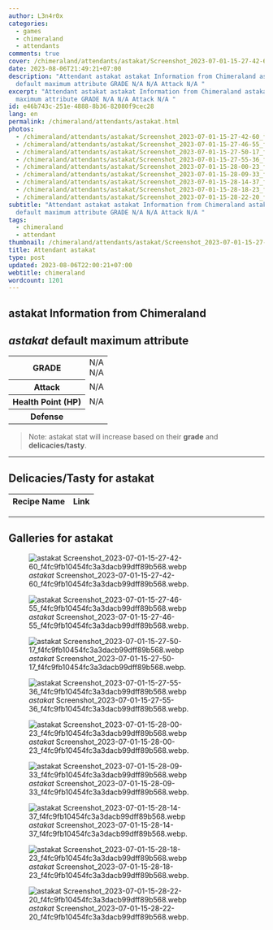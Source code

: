 ```yaml
---
author: L3n4r0x
categories:
  - games
  - chimeraland
  - attendants
comments: true
cover: /chimeraland/attendants/astakat/Screenshot_2023-07-01-15-27-42-60_f4fc9fb10454fc3a3dacb99dff89b568.webp
date: 2023-08-06T21:49:21+07:00
description: "Attendant astakat astakat Information from Chimeraland astakat
  default maximum attribute GRADE N/A N/A Attack N/A "
excerpt: "Attendant astakat astakat Information from Chimeraland astakat default
  maximum attribute GRADE N/A N/A Attack N/A "
id: e46b743c-251e-4888-8b36-82080f9cec28
lang: en
permalink: /chimeraland/attendants/astakat.html
photos:
  - /chimeraland/attendants/astakat/Screenshot_2023-07-01-15-27-42-60_f4fc9fb10454fc3a3dacb99dff89b568.webp
  - /chimeraland/attendants/astakat/Screenshot_2023-07-01-15-27-46-55_f4fc9fb10454fc3a3dacb99dff89b568.webp
  - /chimeraland/attendants/astakat/Screenshot_2023-07-01-15-27-50-17_f4fc9fb10454fc3a3dacb99dff89b568.webp
  - /chimeraland/attendants/astakat/Screenshot_2023-07-01-15-27-55-36_f4fc9fb10454fc3a3dacb99dff89b568.webp
  - /chimeraland/attendants/astakat/Screenshot_2023-07-01-15-28-00-23_f4fc9fb10454fc3a3dacb99dff89b568.webp
  - /chimeraland/attendants/astakat/Screenshot_2023-07-01-15-28-09-33_f4fc9fb10454fc3a3dacb99dff89b568.webp
  - /chimeraland/attendants/astakat/Screenshot_2023-07-01-15-28-14-37_f4fc9fb10454fc3a3dacb99dff89b568.webp
  - /chimeraland/attendants/astakat/Screenshot_2023-07-01-15-28-18-23_f4fc9fb10454fc3a3dacb99dff89b568.webp
  - /chimeraland/attendants/astakat/Screenshot_2023-07-01-15-28-22-20_f4fc9fb10454fc3a3dacb99dff89b568.webp
subtitle: "Attendant astakat astakat Information from Chimeraland astakat
  default maximum attribute GRADE N/A N/A Attack N/A "
tags:
  - chimeraland
  - attendant
thumbnail: /chimeraland/attendants/astakat/Screenshot_2023-07-01-15-27-42-60_f4fc9fb10454fc3a3dacb99dff89b568.webp
title: Attendant astakat
type: post
updated: 2023-08-06T22:00:21+07:00
webtitle: chimeraland
wordcount: 1201
---
```


<link
  rel="stylesheet"
  href="https://rawcdn.githack.com/dimaslanjaka/Web-Manajemen/870a349/css/bootstrap-5-3-0-alpha3-wrapper.css"
/>
<section id="bootstrap-wrapper">
  <div data-bs-theme="dark">
    <h2>astakat Information from Chimeraland</h2>
    <h2 id="attribute"><i>astakat</i> default maximum attribute</h2>
    <div class="row">
      <div class="col mb-2">
        <div class="card">
          <div class="card-body">
            <table>
              <tr>
                <th>GRADE</th>
                <td>N/A <br />N/A</td>
              </tr>
              <tr>
                <th>Attack</th>
                <td>N/A</td>
              </tr>
              <tr>
                <th>Health Point (HP)</th>
                <td>N/A</td>
              </tr>
              <tr>
                <th>Defense</th>
                <td></td>
              </tr>
            </table>
          </div>
        </div>
      </div>
    </div>
    <blockquote class="bd-callout bd-callout-warning">
      Note: astakat stat will increase based on their <b>grade</b> and
      <b>delicacies/tasty</b>.
    </blockquote>
    <hr />
    <h2 id="delicacies">Delicacies/Tasty for astakat</h2>
    <div class="card">
      <div class="card-body">
        <div class="table-responsive">
          <table class="table table-striped">
            <thead>
              <tr>
                <th>Recipe Name</th>
                <th>Link</th>
              </tr>
            </thead>
            <tbody></tbody>
          </table>
        </div>
      </div>
    </div>
    <hr />
    <div id="gallery">
      <h2>Galleries for astakat</h2>
      <div class="row">
        <div class="col-lg-6 col-12">
          <figure>
            <img
              src="https://www.webmanajemen.com/chimeraland/attendants/astakat/Screenshot_2023-07-01-15-27-42-60_f4fc9fb10454fc3a3dacb99dff89b568.webp"
              alt="astakat Screenshot_2023-07-01-15-27-42-60_f4fc9fb10454fc3a3dacb99dff89b568.webp"
            />
            <figcaption style="word-wrap: break-word">
              <i>astakat</i>
              Screenshot_2023-07-01-15-27-42-60_f4fc9fb10454fc3a3dacb99dff89b568.webp.
            </figcaption>
          </figure>
        </div>
        <div class="col-lg-6 col-12">
          <figure>
            <img
              src="https://www.webmanajemen.com/chimeraland/attendants/astakat/Screenshot_2023-07-01-15-27-46-55_f4fc9fb10454fc3a3dacb99dff89b568.webp"
              alt="astakat Screenshot_2023-07-01-15-27-46-55_f4fc9fb10454fc3a3dacb99dff89b568.webp"
            />
            <figcaption style="word-wrap: break-word">
              <i>astakat</i>
              Screenshot_2023-07-01-15-27-46-55_f4fc9fb10454fc3a3dacb99dff89b568.webp.
            </figcaption>
          </figure>
        </div>
        <div class="col-lg-6 col-12">
          <figure>
            <img
              src="https://www.webmanajemen.com/chimeraland/attendants/astakat/Screenshot_2023-07-01-15-27-50-17_f4fc9fb10454fc3a3dacb99dff89b568.webp"
              alt="astakat Screenshot_2023-07-01-15-27-50-17_f4fc9fb10454fc3a3dacb99dff89b568.webp"
            />
            <figcaption style="word-wrap: break-word">
              <i>astakat</i>
              Screenshot_2023-07-01-15-27-50-17_f4fc9fb10454fc3a3dacb99dff89b568.webp.
            </figcaption>
          </figure>
        </div>
        <div class="col-lg-6 col-12">
          <figure>
            <img
              src="https://www.webmanajemen.com/chimeraland/attendants/astakat/Screenshot_2023-07-01-15-27-55-36_f4fc9fb10454fc3a3dacb99dff89b568.webp"
              alt="astakat Screenshot_2023-07-01-15-27-55-36_f4fc9fb10454fc3a3dacb99dff89b568.webp"
            />
            <figcaption style="word-wrap: break-word">
              <i>astakat</i>
              Screenshot_2023-07-01-15-27-55-36_f4fc9fb10454fc3a3dacb99dff89b568.webp.
            </figcaption>
          </figure>
        </div>
        <div class="col-lg-6 col-12">
          <figure>
            <img
              src="https://www.webmanajemen.com/chimeraland/attendants/astakat/Screenshot_2023-07-01-15-28-00-23_f4fc9fb10454fc3a3dacb99dff89b568.webp"
              alt="astakat Screenshot_2023-07-01-15-28-00-23_f4fc9fb10454fc3a3dacb99dff89b568.webp"
            />
            <figcaption style="word-wrap: break-word">
              <i>astakat</i>
              Screenshot_2023-07-01-15-28-00-23_f4fc9fb10454fc3a3dacb99dff89b568.webp.
            </figcaption>
          </figure>
        </div>
        <div class="col-lg-6 col-12">
          <figure>
            <img
              src="https://www.webmanajemen.com/chimeraland/attendants/astakat/Screenshot_2023-07-01-15-28-09-33_f4fc9fb10454fc3a3dacb99dff89b568.webp"
              alt="astakat Screenshot_2023-07-01-15-28-09-33_f4fc9fb10454fc3a3dacb99dff89b568.webp"
            />
            <figcaption style="word-wrap: break-word">
              <i>astakat</i>
              Screenshot_2023-07-01-15-28-09-33_f4fc9fb10454fc3a3dacb99dff89b568.webp.
            </figcaption>
          </figure>
        </div>
        <div class="col-lg-6 col-12">
          <figure>
            <img
              src="https://www.webmanajemen.com/chimeraland/attendants/astakat/Screenshot_2023-07-01-15-28-14-37_f4fc9fb10454fc3a3dacb99dff89b568.webp"
              alt="astakat Screenshot_2023-07-01-15-28-14-37_f4fc9fb10454fc3a3dacb99dff89b568.webp"
            />
            <figcaption style="word-wrap: break-word">
              <i>astakat</i>
              Screenshot_2023-07-01-15-28-14-37_f4fc9fb10454fc3a3dacb99dff89b568.webp.
            </figcaption>
          </figure>
        </div>
        <div class="col-lg-6 col-12">
          <figure>
            <img
              src="https://www.webmanajemen.com/chimeraland/attendants/astakat/Screenshot_2023-07-01-15-28-18-23_f4fc9fb10454fc3a3dacb99dff89b568.webp"
              alt="astakat Screenshot_2023-07-01-15-28-18-23_f4fc9fb10454fc3a3dacb99dff89b568.webp"
            />
            <figcaption style="word-wrap: break-word">
              <i>astakat</i>
              Screenshot_2023-07-01-15-28-18-23_f4fc9fb10454fc3a3dacb99dff89b568.webp.
            </figcaption>
          </figure>
        </div>
        <div class="col-lg-6 col-12">
          <figure>
            <img
              src="https://www.webmanajemen.com/chimeraland/attendants/astakat/Screenshot_2023-07-01-15-28-22-20_f4fc9fb10454fc3a3dacb99dff89b568.webp"
              alt="astakat Screenshot_2023-07-01-15-28-22-20_f4fc9fb10454fc3a3dacb99dff89b568.webp"
            />
            <figcaption style="word-wrap: break-word">
              <i>astakat</i>
              Screenshot_2023-07-01-15-28-22-20_f4fc9fb10454fc3a3dacb99dff89b568.webp.
            </figcaption>
          </figure>
        </div>
      </div>
    </div>
  </div>
</section>